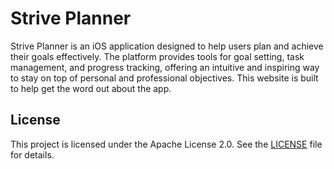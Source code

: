 # Strive Planner
Strive Planner is an iOS application designed to help users plan and achieve their goals effectively. The platform provides tools for goal setting, task management, and progress tracking, offering an intuitive and inspiring way to stay on top of personal and professional objectives.
This website is built to help get the word out about the app.

## License
This project is licensed under the Apache License 2.0. See the [LICENSE](LICENSE) file for details.
